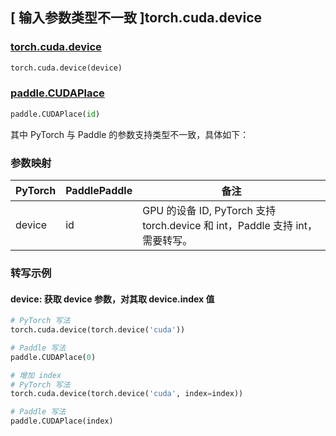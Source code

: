 ## [ 输入参数类型不一致 ]torch.cuda.device

### [torch.cuda.device](https://pytorch.org/docs/stable/generated/torch.cuda.device.html#torch.cuda.device)

```python
torch.cuda.device(device)
```

### [paddle.CUDAPlace](https://www.paddlepaddle.org.cn/documentation/docs/zh/develop/api/paddle/CUDAPlace_cn.html)

```python
paddle.CUDAPlace(id)
```

其中 PyTorch 与 Paddle 的参数支持类型不一致，具体如下：

### 参数映射

| PyTorch | PaddlePaddle | 备注                                                                             |
| ------- | ------------ | -------------------------------------------------------------------------------- |
| device  | id           | GPU 的设备 ID, PyTorch 支持 torch.device 和 int，Paddle 支持 int，需要转写。 |

### 转写示例

#### device: 获取 device 参数，对其取 device.index 值

```python
# PyTorch 写法
torch.cuda.device(torch.device('cuda'))

# Paddle 写法
paddle.CUDAPlace(0)

# 增加 index
# PyTorch 写法
torch.cuda.device(torch.device('cuda', index=index))

# Paddle 写法
paddle.CUDAPlace(index)
```
